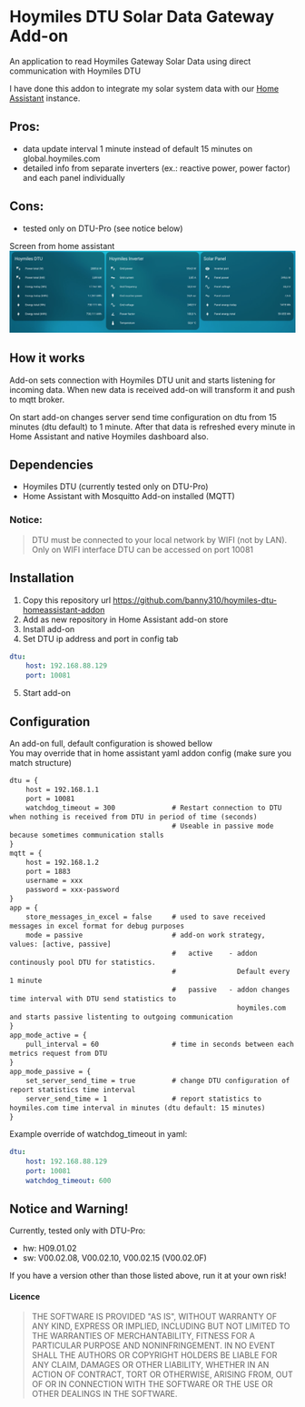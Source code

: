 
# Hoymiles DTU Solar Data Gateway Add-on

An application to read Hoymiles Gateway Solar Data using direct communication with Hoymiles DTU

I have done this addon to integrate my solar system data with our [Home Assistant](https://www.home-assistant.io/) instance.

## Pros:
- data update interval 1 minute instead of default 15 minutes on global.hoymiles.com
- detailed info from separate inverters (ex.: reactive power, power factor) and each panel individually

## Cons:
- tested only on DTU-Pro (see notice below)

Screen from home assistant
<img src="https://github.com/banny310/hoymiles-dtu-homeassistant-addon/raw/master/img/dtu_ha.png" alt="" width="800" />

## How it works

Add-on sets connection with Hoymiles DTU unit and starts listening for incoming data.
When new data is received add-on will transform it and push to mqtt broker.

On start add-on changes server send time configuration on dtu from 15 minutes (dtu default) to 1 minute.
After that data is refreshed every minute in Home Assistant and native Hoymiles dashboard also.

## Dependencies

- Hoymiles DTU (currently tested only on DTU-Pro)
- Home Assistant with Mosquitto Add-on installed (MQTT)


### Notice:
> DTU must be connected to your local network by WIFI (not by LAN).\
> Only on WIFI interface DTU can be accessed on port 10081

## Installation

1. Copy this repository url https://github.com/banny310/hoymiles-dtu-homeassistant-addon
2. Add as new repository in Home Assistant add-on store
3. Install add-on
4. Set DTU ip address and port in config tab
```yaml
dtu:
    host: 192.168.88.129
    port: 10081
```
5. Start add-on

## Configuration

An add-on full, default configuration is showed bellow\
You may override that in home assistant yaml addon config (make sure you match structure)
```
dtu = {
    host = 192.168.1.1
    port = 10081
    watchdog_timeout = 300              # Restart connection to DTU when nothing is received from DTU in period of time (seconds)
                                        # Useable in passive mode because sometimes communication stalls
}
mqtt = {
    host = 192.168.1.2
    port = 1883
    username = xxx
    password = xxx-password
}
app = {
    store_messages_in_excel = false     # used to save received messages in excel format for debug purposes
    mode = passive                      # add-on work strategy, values: [active, passive]
                                        #   active    - addon continously pool DTU for statistics. 
                                        #               Default every 1 minute
                                        #   passive   - addon changes time interval with DTU send statistics to 
                                                        hoymiles.com and starts passive listenting to outgoing communication               
}
app_mode_active = {
    pull_interval = 60                  # time in seconds between each metrics request from DTU
}
app_mode_passive = {
    set_server_send_time = true         # change DTU configuration of report statistics time interval
    server_send_time = 1                # report statistics to hoymiles.com time interval in minutes (dtu default: 15 minutes)
}
```

Example override of watchdog_timeout in yaml:

```yaml
dtu:
    host: 192.168.88.129
    port: 10081
    watchdog_timeout: 600
```

## Notice and Warning!

Currently, tested only with DTU-Pro:
- hw: H09.01.02 
- sw: V00.02.08, V00.02.10, V00.02.15 (V00.02.0F)

If you have a version other than those listed above, run it at your own risk!

#### Licence

> THE SOFTWARE IS PROVIDED "AS IS", WITHOUT WARRANTY OF ANY KIND, EXPRESS OR IMPLIED, INCLUDING BUT NOT LIMITED TO THE WARRANTIES OF MERCHANTABILITY, FITNESS FOR A PARTICULAR PURPOSE AND NONINFRINGEMENT. IN NO EVENT SHALL THE AUTHORS OR COPYRIGHT HOLDERS BE LIABLE FOR ANY CLAIM, DAMAGES OR OTHER LIABILITY, WHETHER IN AN ACTION OF CONTRACT, TORT OR OTHERWISE, ARISING FROM, OUT OF OR IN CONNECTION WITH THE SOFTWARE OR THE USE OR OTHER DEALINGS IN THE SOFTWARE.
